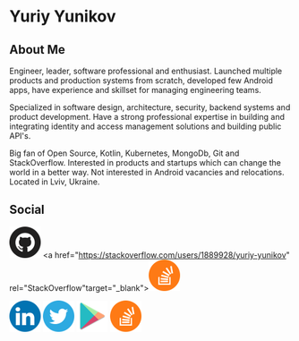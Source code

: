 # Yuriy Yunikov

## About Me

Engineer, leader, software professional and enthusiast. Launched multiple products and production systems from scratch, developed few Android apps, have experience and skillset for managing engineering teams.

Specialized in software design, architecture, security, backend systems and product development. Have a strong professional expertise in building and integrating identity and access management solutions and building public API's.

Big fan of Open Source, Kotlin, Kubernetes, MongoDb, Git and StackOverflow. Interested in products and startups which can change the world in a better way. Not interested in Android vacancies and relocations. Located in Lviv, Ukraine. 

## Social

<a href="https://github.com/yyunikov/" rel="GitHub" target="_blank">![GitHub - yyunikov](images/github.png)</a>
<a href="https://stackoverflow.com/users/1889928/yuriy-yunikov" rel="StackOverflow"target="_blank">![StackOverflow - yyunikov](images/stackoverflow.png)</a>

<a href="https://ua.linkedin.com/in/yyunikov/" rel="LinkedIn" target="_blank">![LinkedIn - Yuriy Yunikov](images/linkedin.png)</a>
<a href="https://twitter.com/yyunikov" rel="Twitter" target="_blank">![Twitter - yyunikov](images/twitter.png)</a>
<a href="https://play.google.com/store/apps/dev?id=6972910091202284868" rel="Google Play - Yuriy Yunikov" target="_blank">![yyunikov StackOverflow](images/google_play.png)</a>
<a href="https://stackoverflow.com/users/1889928/yuriy-yunikov" rel="StackOverflow">![yyunikov StackOverflow](images/stackoverflow.png)</a>